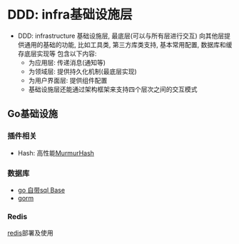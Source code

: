 # DDD: infra基础设施层

- DDD: infrastructure 基础设施层, 最底层(可以与所有层进行交互)
向其他层提供通用的基础的功能, 比如工具类, 第三方库类支持, 基本常用配置, 数据库和缓存底层实现等
包含以下内容:
    - 为应用层: 传递消息(通知等)
    - 为领域层: 提供持久化机制(最底层实现)
    - 为用户界面层: 提供组件配置
    - 基础设施层还能通过架构框架来支持四个层次之间的交互模式
    
## Go基础设施

### 插件相关
- Hash: 高性能[MurmurHash](../aAdvanceGoProgram/chapter5/hashFunc/hashFunc.go)

### 数据库
- [go 自带sql Base](../aAdvanceGoProgram/chapter5/database/sqlBase.go)
- [gorm](db/README.md)

### Redis
[redis](redis/README.md)部署及使用
